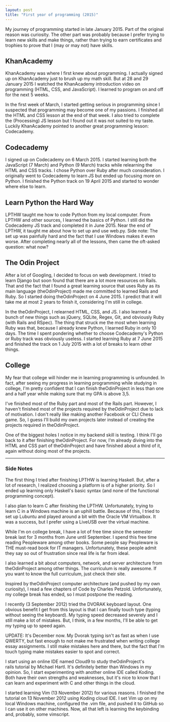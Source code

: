 ```yaml
---
layout: post
title: "First year of programming (2015)"
---
```


My journey of programming started in late January 2015. Part of the original reason was curiosity. The other part was probably because I prefer trying to learn new skills and make things, rather than trying to earn certificates and trophies to prove that I (may or may not) have skills.

## KhanAcademy
KhanAcademy was where I first knew about programming. I actually signed up on KhanAcademy just to brush up my math skill. But at 28 and 29 January 2015 I watched the KhanAcademy introduction video on programming (HTML, CSS, and JavaScript). I learned to program on and off for the next 5 weeks.

In the first week of March, I started getting serious in programming since I suspected that programming may become one of my passions. I finished all the HTML and CSS lesson at the end of that week. I also tried to complete the (Processing) JS lesson but I found out it was not suited to my taste. Luckily KhanAcademy pointed to another great programming lesson: Codecademy.

## Codecademy
I signed up on Codecademy on 6 March 2015. I started learning both the JavaScript (7 March) and Python (9 March) tracks while relearning the HTML and CSS tracks. I chose Python over Ruby after much consideration. I originally went to Codecademy to learn JS but ended up focusing more on Python. I finished the Python track on 19 April 2015 and started to wonder where else to learn.

## Learn Python the Hard Way
LPTHW taught me how to code Python from my local computer. From LPTHW and other sources, I learned the basics of Python. I still did the Codecademy JS track and completed it in June 2015. Near the end of LPTHW, it taught me about how to set up and use web.py. Side note: The set up was painfully hard and the fact that I use Windows makes it even worse. After completing nearly all of the lessons, then came the oft-asked question: what now?

## The Odin Project
After a lot of Googling, I decided to focus on web development. I tried to learn Django but soon found that there are a lot more resources on Rails. That and the fact that I found a great learning source that uses Ruby as its main language (theOdinProject) made me committed to learned Rails and Ruby. So I started doing theOdinProject on 4 June 2015. I predict that it will take me at most 2 years to finish it, considering I'm still in college.

In the theOdinProject, I relearned HTML, CSS, and JS. I also learned a bunch of new things such as jQuery, SQLite, Regex, Git, and obviously Ruby (with Rails and RSpec). The thing that struck me the most when learning Ruby was that, because I already knew Python, I learned Ruby in only 10 days. The time I spent pondering whether to choose Codecademy's Python or Ruby track was obviously useless. I started learning Ruby at 7 June 2015 and finished the track on 1 July 2015 with a lot of breaks to learn other things.

## College
My fear that college will hinder me in learning programming is unfounded. In fact, after seeing my progress in learning programming while studying in college, I'm pretty confident that I can finish theOdinProject in less than one and a half year while making sure that my GPA is above 3,5.

I've finished most of the Ruby part and most of the Rails part. However, I haven't finished most of the projects required by theOdinProject due to lack of motivation. I don't really like making another Facebook or CLI Chess game. So, I guess I'll build my own projects later instead of creating the projects required in theOdinProject.

One of the biggest holes I notice in my backend skill is testing. I think I'll go back to it after finishing theOdinProject. For now, I'm already diving into the HTML and CSS part of theOdinProject and have finished about a third of it, again without doing most of the projects.

----------------
### Side Notes
The first thing I tried after finishing LPTHW is learning Haskell. But, after a lot of research, I realized choosing a platform is of a higher priority. So I ended up learning only Haskell's basic syntax (and none of the functional programming concept).

I also plan to learn C after finishing the LPTHW. Unfortunately, trying to learn C in a Windows machine is an uphill battle. Because of this, I tried to set up Lubuntu and played around a bit with the Oracle VM Virtualbox. It was a success, but I prefer using a LiveUSB over the virtual machine.

While I'm on college break, I have a lot of free time since the semester break last for 3 months from June until September. I spend this free time reading Peopleware among other books. Some people say Peopleware is THE must-read book for IT managers. Unfortunately, these people admit they say so out of frustration since real life is far from ideal.

I also learned a bit about computers, network, and server architecture from theOdinProject among other things. The curriculum is really awesome. If you want to know the full curriculum, just check their site.

Inspired by theOdinProject computer architecture (and pushed by my own curiosity), I read a few chapters of Code by Charles Petzold. Unfortunately, my college break has ended, so I must postpone the reading.

I recently (3 September 2012) tried the DVORAK keyboard layout. One obvious benefit I get from this layout is that I can finally touch type (typing without seeing the keyboard). My typing speed decreased severely and I still make a lot of mistakes. But, I think, in a few months, I'll be able to get my typing up to speed again. 

UPDATE: It's December now. My Dvorak typing isn't as fast as when I use QWERTY, but fast enough to not make me frustrated when writing college essay assignments. I still make mistakes here and there, but the fact that I'm touch typing make mistakes easier to spot and correct.

I start using an online IDE named Cloud9 to study theOdinProject's rails tutorial by Michael Hartl. It's definitely better than Windows in my opinion. So, I start experimenting with another online IDE called Koding. Both have their own strengths and weaknesses, but it's nice to know that I can learn and experiment with C and other things in the cloud.

I started learning Vim (13 November 2012) for various reasons. I finished the tutorial on 13 November 2012 using Koding cloud IDE. I set Vim up on my local Windows machine, configured the .vim file, and pushed it to GitHub so I can use it on other machines. Now, all that left is learning the keybinding and, probably, some vimscript.